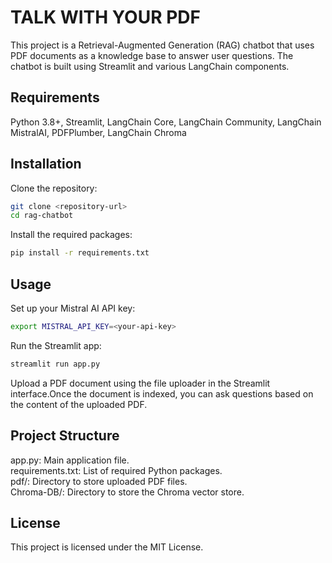 # TALK WITH YOUR PDF

This project is a Retrieval-Augmented Generation (RAG) chatbot that uses PDF documents as a knowledge base to answer user questions. The chatbot is built using Streamlit and various LangChain components.

## Requirements

Python 3.8+,
Streamlit, 
LangChain Core, 
LangChain Community, 
LangChain MistralAI, 
PDFPlumber, 
LangChain Chroma

## Installation

Clone the repository:

```bash
git clone <repository-url>
cd rag-chatbot
```
Install the required packages:
```bash
pip install -r requirements.txt
```
## Usage

Set up your Mistral AI API key:
```bash
export MISTRAL_API_KEY=<your-api-key>
```

Run the Streamlit app:
```bash
streamlit run app.py
```

Upload a PDF document using the file uploader in the Streamlit interface.Once the document is indexed, you can ask questions based on the content of the uploaded PDF.

## Project Structure

app.py: Main application file. <br/>
requirements.txt: List of required Python packages.<br/>
pdf/: Directory to store uploaded PDF files.<br/>
Chroma-DB/: Directory to store the Chroma vector store.<br/>

## License

This project is licensed under the MIT License.

